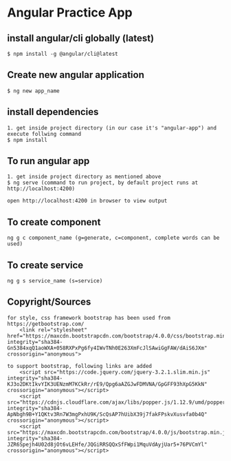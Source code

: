 # Angular Practice App

## install angular/cli globally (latest)
    $ npm install -g @angular/cli@latest

## Create new angular application
    $ ng new app_name

## install dependencies
    1. get inside project directory (in our case it's "angular-app") and execute follwing command
    $ npm install

## To run angular app
    1. get inside project directory as mentioned above
    $ ng serve (command to run project, by default project runs at http://localhost:4200)

    open http://localhost:4200 in browser to view output

## To create component
    ng g c component_name (g=generate, c=component, complete words can be used)

## To create service
    ng g s service_name (s=service)

## Copyright/Sources
    for style, css framework bootstrap has been used from https://getbootstrap.com/
        <link rel="stylesheet" href="https://maxcdn.bootstrapcdn.com/bootstrap/4.0.0/css/bootstrap.min.css" integrity="sha384-Gn5384xqQ1aoWXA+058RXPxPg6fy4IWvTNh0E263XmFcJlSAwiGgFAW/dAiS6JXm" crossorigin="anonymous">

    to support bootstrap, following links are added
        <script src="https://code.jquery.com/jquery-3.2.1.slim.min.js" integrity="sha384-KJ3o2DKtIkvYIK3UENzmM7KCkRr/rE9/Qpg6aAZGJwFDMVNA/GpGFF93hXpG5KkN" crossorigin="anonymous"></script>
        <script src="https://cdnjs.cloudflare.com/ajax/libs/popper.js/1.12.9/umd/popper.min.js" integrity="sha384-ApNbgh9B+Y1QKtv3Rn7W3mgPxhU9K/ScQsAP7hUibX39j7fakFPskvXusvfa0b4Q" crossorigin="anonymous"></script>
        <script src="https://maxcdn.bootstrapcdn.com/bootstrap/4.0.0/js/bootstrap.min.js" integrity="sha384-JZR6Spejh4U02d8jOt6vLEHfe/JQGiRRSQQxSfFWpi1MquVdAyjUar5+76PVCmYl" crossorigin="anonymous"></script>
